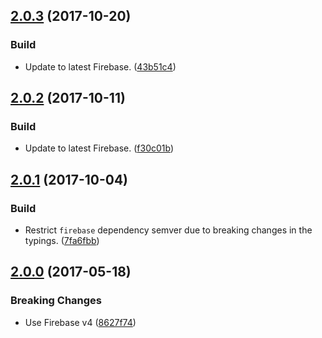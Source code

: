 <a name="2.0.3"></a>
## [2.0.3](https://github.com/cartant/firebase-thermite-ng/compare/v2.0.2...v2.0.3) (2017-10-20)

### Build

* Update to latest Firebase. ([43b51c4](https://github.com/cartant/firebase-thermite-ng/commit/43b51c4))

<a name="2.0.2"></a>
## [2.0.2](https://github.com/cartant/firebase-thermite-ng/compare/v2.0.1...v2.0.2) (2017-10-11)

### Build

* Update to latest Firebase. ([f30c01b](https://github.com/cartant/firebase-thermite-ng/commit/f30c01b))

<a name="2.0.1"></a>
## [2.0.1](https://github.com/cartant/firebase-thermite-ng/compare/v2.0.0...v2.0.1) (2017-10-04)

### Build

* Restrict `firebase` dependency semver due to breaking changes in the typings. ([7fa6fbb](https://github.com/cartant/firebase-thermite-ng/commit/7fa6fbb))

<a name="2.0.0"></a>
## [2.0.0](https://github.com/cartant/firebase-thermite-ng/compare/v1.0.0...v2.0.0) (2017-05-18)

### Breaking Changes

* Use Firebase v4 ([8627f74](https://github.com/cartant/firebase-thermite-ng/commit/8627f74))